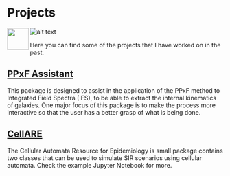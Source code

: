
# Projects

<img align="left" src="(https://github.com/DiegoGH117/Portfolio_test/blob/master/images/picture.jpg" width="50" > ![alt text](https://github.com/DiegoGH117/Portfolio_test/blob/master/images/picture.jpg "image 1")

Here you can find some of the projects that I have worked on in the past.

## [PPxF Assistant](https://github.com/DiegoGH117/ppxf_assistant)
This package is designed to assist in the application of the PPxF method to Integrated Field Spectra (IFS), to be able to extract the internal kinematics of galaxies. One major focus of this package is to make the process more interactive so that the user has a better grasp of what is being done.

## [CellARE](https://github.com/DiegoGH117/cellare)
The Cellular Automata Resource for Epidemiology is small package contains two classes that can be used to simulate SIR scenarios using cellular automata. Check the example Jupyter Notebook for more.
